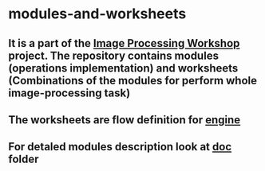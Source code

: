 # modules-and-worksheets

## It is a part of the [Image Processing Workshop](https://github.com/ekarpovs/image-processing-workshop) project. The repository contains modules (operations implementation) and worksheets (Combinations of the modules for perform whole image-processing task)

## The worksheets are flow definition for [engine](https://github.com/ekarpovs/engine)

## For detaled modules description look at [doc](./doc/README_MODULES.md) folder
